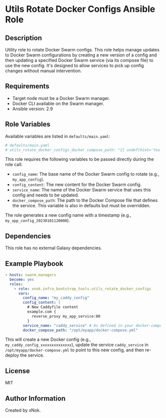 # Utils Rotate Docker Configs Ansible Role

## Description

Utility role to rotate Docker Swarm configs. This role helps manage updates to Docker Swarm configurations by creating a new version of a config and then updating a specified Docker Swarm service (via its compose file) to use the new config. It's designed to allow services to pick up config changes without manual intervention.

## Requirements

-   Target node must be a Docker Swarm manager.
-   Docker CLI available on the Swarm manager.
-   Ansible version: 2.9

## Role Variables

Available variables are listed in `defaults/main.yaml`:

```yaml
# defaults/main.yaml
# utils_rotate_docker_configs_docker_compose_path: "{{ undef(hint='You must specify docker-compose file to update') }}"
```
This role requires the following variables to be passed directly during the role call:
- `config_name`: The base name of the Docker Swarm config to rotate (e.g., `my_app_config`).
- `config_content`: The new content for the Docker Swarm config.
- `service_name`: The name of the Docker Swarm service that uses this config and needs to be updated.
- `docker_compose_path`: The path to the Docker Compose file that defines the service. This variable is also in defaults but must be overridden.

The role generates a new config name with a timestamp (e.g., `my_app_config_20230101120000`).

## Dependencies

This role has no external Galaxy dependencies.

## Example Playbook

```yaml
- hosts: swarm_managers
  become: yes
  roles:
    - role: xnok.infra_bootstrap_tools.utils_rotate_docker_configs
      vars:
        config_name: "my_caddy_config"
        config_content: |
          # New Caddyfile content
          example.com {
            reverse_proxy my_app_service:80
          }
        service_name: "caddy_service" # As defined in your docker-compose.yml
        docker_compose_path: "/opt/myapp/docker-compose.yml"
```

This will create a new Docker config (e.g., `my_caddy_config_xxxxxxxxxxxxxx`), update the service `caddy_service` in `/opt/myapp/docker-compose.yml` to point to this new config, and then re-deploy the service.

## License

MIT

## Author Information

Created by xNok.
